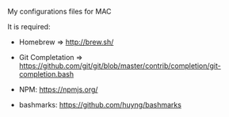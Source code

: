 My configurations files for MAC


It is required:

- Homebrew => http://brew.sh/

- Git Completation => https://github.com/git/git/blob/master/contrib/completion/git-completion.bash

- NPM: https://npmjs.org/

- bashmarks: https://github.com/huyng/bashmarks